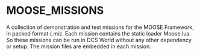 # MOOSE_MISSIONS
A collection of demonstration and test missions for the MOOSE Framework, in packed format (.miz.
Each mission contains the static loader Moose.lua. 
So these missions can be run in DCS World without any other dependency or setup.
The mission files are embedded in each mission.
